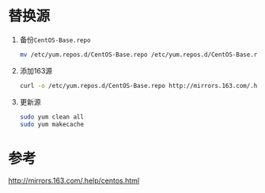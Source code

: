 # 替换源

1. 备份`CentOS-Base.repo`
    ```sh
    mv /etc/yum.repos.d/CentOS-Base.repo /etc/yum.repos.d/CentOS-Base.repo.backup
    ```
2. 添加163源
    ```sh
    curl -o /etc/yum.repos.d/CentOS-Base.repo http://mirrors.163.com/.help/CentOS7-Base-163.repo
    ```
3. 更新源
    ```sh
    sudo yum clean all
    sudo yum makecache
    ```

# 参考

http://mirrors.163.com/.help/centos.html